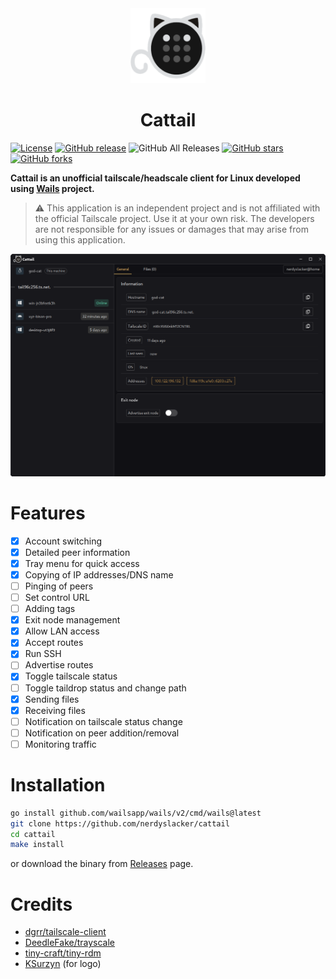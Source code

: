 <div align="center">
<a href="https://github.com/nerdyslacker/cattail"><img src="build/appicon.png" width="120"/></a>
</div>
<h1 align="center">Cattail</h1>

[![License](https://img.shields.io/github/license/nerdyslacker/cattail)](https://github.com/nerdyslacker/cattail/blob/main/LICENSE)
[![GitHub release](https://img.shields.io/github/release/nerdyslacker/cattail)](https://github.com/nerdyslacker/cattail/releases)
![GitHub All Releases](https://img.shields.io/github/downloads/nerdyslacker/cattail/total)
[![GitHub stars](https://img.shields.io/github/stars/nerdyslacker/cattail)](https://github.com/nerdyslacker/cattail/stargazers)
[![GitHub forks](https://img.shields.io/github/forks/nerdyslacker/cattail)](https://github.com/nerdyslacker/cattail/fork)

<strong>Cattail is an unofficial tailscale/headscale client for Linux developed using [Wails](https://wails.io) project.</strong>

> :warning: This application is an independent project and is not affiliated with the official Tailscale project. Use it at your own risk. The developers are not responsible for any issues or damages that may arise from using this application.

<picture>
    <img alt="screenshot" src="_images/screenshot.png" />
</picture>

# Features

- [x] Account switching
- [x] Detailed peer information
- [x] Tray menu for quick access
- [x] Copying of IP addresses/DNS name
- [ ] Pinging of peers
- [ ] Set control URL
- [ ] Adding tags
- [x] Exit node management
- [x] Allow LAN access
- [x] Accept routes
- [x] Run SSH
- [ ] Advertise routes
- [x] Toggle tailscale status
- [ ] Toggle taildrop status and change path
- [x] Sending files
- [x] Receiving files
- [ ] Notification on tailscale status change
- [ ] Notification on peer addition/removal
- [ ] Monitoring traffic

# Installation

```bash
go install github.com/wailsapp/wails/v2/cmd/wails@latest
git clone https://github.com/nerdyslacker/cattail
cd cattail
make install
```

or download the binary from [Releases](https://github.com/nerdyslacker/cattail/releases) page.




# Credits 

* [dgrr/tailscale-client](https://github.com/dgrr/tailscale-client)
* [DeedleFake/trayscale](https://github.com/DeedleFake/trayscale)
* [tiny-craft/tiny-rdm](https://github.com/tiny-craft/tiny-rdm)
* [KSurzyn](https://github.com/KSurzyn) (for logo)
